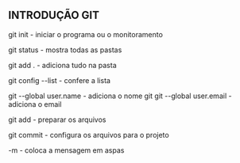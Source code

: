 ## INTRODUÇÃO GIT



git init - iniciar o programa ou o monitoramento

git status - mostra todas as pastas

git add . - adiciona tudo na pasta

git config --list - confere a lista

git --global user.name - adiciona o nome
git
git --global user.email - adiciona o email

git add - preparar os arquivos

git commit - configura os arquivos para o projeto

-m - coloca a mensagem em aspas